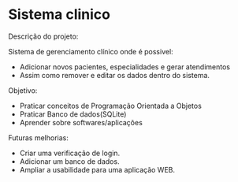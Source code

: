 # Sistema clinico
Descrição do projeto:

Sistema de gerenciamento clínico onde é possivel:
- Adicionar novos pacientes, especialidades e gerar atendimentos 
- Assim como remover e editar os dados dentro do sistema.

Objetivo:
- Praticar conceitos de Programação Orientada a Objetos
- Praticar Banco de dados(SQLite)
- Aprender sobre softwares/aplicações 

Futuras melhorias:
- Criar uma verificação de login.
- Adicionar um banco de dados.
- Ampliar a usabilidade para uma aplicação WEB. 